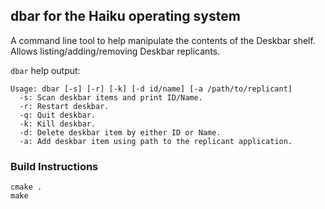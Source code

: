 ## dbar for the Haiku operating system

A command line tool to help manipulate the contents of the Deskbar shelf.  Allows listing/adding/removing Deskbar replicants.

`dbar` help output:
```
Usage: dbar [-s] [-r] [-k] [-d id/name] [-a /path/to/replicant]
  -s: Scan deskbar items and print ID/Name.
  -r: Restart deskbar.
  -q: Quit deskbar.
  -k: Kill deskbar.
  -d: Delete deskbar item by either ID or Name.
  -a: Add deskbar item using path to the replicant application.
```

### Build Instructions

```
cmake .
make
```
